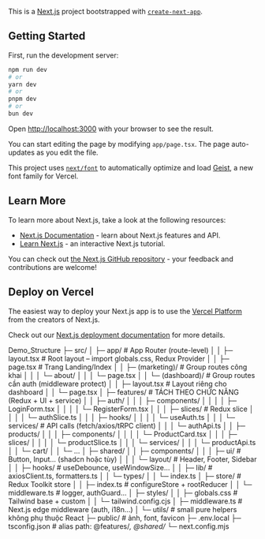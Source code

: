 This is a [Next.js](https://nextjs.org) project bootstrapped with [`create-next-app`](https://nextjs.org/docs/app/api-reference/cli/create-next-app).

## Getting Started

First, run the development server:

```bash
npm run dev
# or
yarn dev
# or
pnpm dev
# or
bun dev
```

Open [http://localhost:3000](http://localhost:3000) with your browser to see the result.

You can start editing the page by modifying `app/page.tsx`. The page auto-updates as you edit the file.

This project uses [`next/font`](https://nextjs.org/docs/app/building-your-application/optimizing/fonts) to automatically optimize and load [Geist](https://vercel.com/font), a new font family for Vercel.

## Learn More

To learn more about Next.js, take a look at the following resources:

- [Next.js Documentation](https://nextjs.org/docs) - learn about Next.js features and API.
- [Learn Next.js](https://nextjs.org/learn) - an interactive Next.js tutorial.

You can check out [the Next.js GitHub repository](https://github.com/vercel/next.js) - your feedback and contributions are welcome!

## Deploy on Vercel

The easiest way to deploy your Next.js app is to use the [Vercel Platform](https://vercel.com/new?utm_medium=default-template&filter=next.js&utm_source=create-next-app&utm_campaign=create-next-app-readme) from the creators of Next.js.

Check out our [Next.js deployment documentation](https://nextjs.org/docs/app/building-your-application/deploying) for more details.

Demo_Structure
├─ src/
│  ├─ app/                         # App Router (route-level)
│  │  ├─ layout.tsx               # Root layout – import globals.css, Redux Provider
│  │  ├─ page.tsx                 # Trang Landing/Index
│  │  ├─ (marketing)/             # Group routes công khai
│  │  │  └─ about/
│  │  │     └─ page.tsx
│  │  └─ (dashboard)/             # Group routes cần auth (middleware protect)
│  │     ├─ layout.tsx            # Layout riêng cho dashboard
│  │     └─ page.tsx
│  ├─ features/                   # TÁCH THEO CHỨC NĂNG (Redux + UI + service)
│  │  ├─ auth/
│  │  │  ├─ components/
│  │  │  │  ├─ LoginForm.tsx
│  │  │  │  └─ RegisterForm.tsx
│  │  │  ├─ slices/               # Redux slice
│  │  │  │  └─ authSlice.ts
│  │  │  ├─ hooks/
│  │  │  │  └─ useAuth.ts
│  │  │  └─ services/             # API calls (fetch/axios/tRPC client)
│  │  │     └─ authApi.ts
│  │  ├─ products/
│  │  │  ├─ components/
│  │  │  │  └─ ProductCard.tsx
│  │  │  ├─ slices/
│  │  │  │  └─ productSlice.ts
│  │  │  └─ services/
│  │  │     └─ productApi.ts
│  │  └─ cart/
│  │     └─ …
│  ├─ shared/
│  │  ├─ components/
│  │  │  ├─ ui/                   # Button, Input… (shadcn hoặc tùy)
│  │  │  └─ layout/               # Header, Footer, Sidebar
│  │  ├─ hooks/                   # useDebounce, useWindowSize…
│  │  ├─ lib/                     # axiosClient.ts, formatters.ts
│  │  └─ types/
│  │     └─ index.ts
│  ├─ store/                      # Redux Toolkit store
│  │  ├─ index.ts                 # configureStore + rootReducer
│  │  └─ middleware.ts            # logger, authGuard…
│  ├─ styles/
│  │  ├─ globals.css              # Tailwind base + custom
│  │  └─ tailwind.config.cjs
│  ├─ middleware.ts               # Next.js edge middleware (auth, i18n…)
│  └─ utils/                      # small pure helpers không phụ thuộc React
├─ public/                        # ảnh, font, favicon
├─ .env.local
├─ tsconfig.json                  # alias path: @features/*, @shared/*
└─ next.config.mjs
